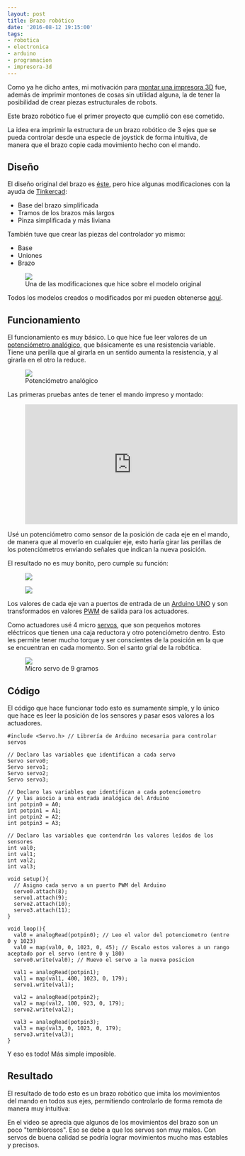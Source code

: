```yaml
---
layout: post
title: Brazo robótico
date: '2016-08-12 19:15:00'
tags:
- robotica
- electronica
- arduino
- programacion
- impresora-3d
---
```


Como ya he dicho antes, mi motivación para [montar una impresora 3D](https://matto.io/armando-una-impresora-3d-parte-1/) fue, además de imprimir montones de cosas sin utilidad alguna, la de tener la posibilidad de crear piezas estructurales de robots.

Este brazo robótico fue el primer proyecto que cumplió con ese cometido.

La idea era imprimir la estructura de un brazo robótico de 3 ejes que se pueda controlar desde una especie de joystick de forma intuitiva, de manera que el brazo copie cada movimiento hecho con el mando.

## Diseño

El diseño original del brazo es [éste](http://www.thingiverse.com/thing:34829/#files), pero hice algunas modificaciones con la ayuda de [Tinkercad](https://www.tinkercad.com/):

- Base del brazo simplificada
- Tramos de los brazos más largos
- Pinza simplificada y más liviana

También tuve que crear las piezas del controlador yo mismo:

- Base
- Uniones
- Brazo
<figure class="kg-image-card"><img src="/content/images/2018/08/brazo.png" class="kg-image"><figcaption>Una de las modificaciones que hice sobre el modelo original</figcaption></figure>

Todos los modelos creados o modificados por mi pueden obtenerse [aquí](https://www.tinkercad.com/users/hlAtf6r4quE-mattogodoy).

## Funcionamiento

El funcionamiento es muy básico. Lo que hice fue leer valores de un [potenciómetro analógico](https://es.wikipedia.org/wiki/Potenci%C3%B3metro), que básicamente es una resistencia variable. Tiene una perilla que al girarla en un sentido aumenta la resistencia, y al girarla en el otro la reduce.

<figure class="kg-image-card"><img src="/content/images/2018/08/potenciometro.jpg" class="kg-image"><figcaption>Potenciómetro analógico</figcaption></figure>

Las primeras pruebas antes de tener el mando impreso y montado:

<figure class="kg-embed-card"><iframe width="480" height="270" src="https://www.youtube.com/embed/9pPOXnLJ74U?feature=oembed" frameborder="0" allow="autoplay; encrypted-media" allowfullscreen></iframe></figure>

Usé un potenciómetro como sensor de la posición de cada eje en el mando, de manera que al moverlo en cualquier eje, esto haría girar las perillas de los potenciómetros enviando señales que indican la nueva posición.

El resultado no es muy bonito, pero cumple su función:

<figure class="kg-image-card"><img src="/content/images/2018/08/brazo2-1.jpg" class="kg-image"></figure><figure class="kg-image-card"><img src="/content/images/2018/08/brazo3.jpg" class="kg-image"></figure>

Los valores de cada eje van a puertos de entrada de un [Arduino UNO](https://www.arduino.cc/en/Main/ArduinoBoardUno) y son transformados en valores [PWM](https://es.wikipedia.org/wiki/Modulaci%C3%B3n_por_ancho_de_pulsos) de salida para los actuadores.

Como actuadores usé 4 micro [servos](https://es.wikipedia.org/wiki/Servomotor_de_modelismo), que son pequeños motores eléctricos que tienen una caja reductora y otro potenciómetro dentro. Esto les permite tener mucho torque y ser conscientes de la posición en la que se encuentran en cada momento. Son el santo grial de la robótica.

<figure class="kg-image-card"><img src="/content/images/2018/08/servo2.jpg" class="kg-image"><figcaption>Micro servo de 9 gramos</figcaption></figure>

## Código

El código que hace funcionar todo esto es sumamente simple, y lo único que hace es leer la posición de los sensores y pasar esos valores a los actuadores.

    #include <Servo.h> // Librería de Arduino necesaria para controlar servos
    
    // Declaro las variables que identifican a cada servo
    Servo servo0;
    Servo servo1;
    Servo servo2;
    Servo servo3;
    
    // Declaro las variables que identifican a cada potenciometro
    // y las asocio a una entrada analógica del Arduino
    int potpin0 = A0;
    int potpin1 = A1;
    int potpin2 = A2;
    int potpin3 = A3;
    
    // Declaro las variables que contendrán los valores leídos de los sensores
    int val0;
    int val1;
    int val2;
    int val3;
     
    void setup(){ 
      // Asigno cada servo a un puerto PWM del Arduino
      servo0.attach(8);
      servo1.attach(9);
      servo2.attach(10);
      servo3.attach(11);
    } 
     
    void loop(){ 
      val0 = analogRead(potpin0); // Leo el valor del potenciometro (entre 0 y 1023) 
      val0 = map(val0, 0, 1023, 0, 45); // Escalo estos valores a un rango aceptado por el servo (entre 0 y 180) 
      servo0.write(val0); // Muevo el servo a la nueva posicion
      
      val1 = analogRead(potpin1);           
      val1 = map(val1, 400, 1023, 0, 179);     
      servo1.write(val1);
      
      val2 = analogRead(potpin2);           
      val2 = map(val2, 100, 923, 0, 179);   
      servo2.write(val2);
      
      val3 = analogRead(potpin3);
      val3 = map(val3, 0, 1023, 0, 179);   
      servo3.write(val3);
    } 

Y eso es todo! Más simple imposible.

## Resultado

El resultado de todo esto es un brazo robótico que imita los movimientos del mando en todos sus ejes, permitiendo controlarlo de forma remota de manera muy intuitiva:

En el video se aprecia que algunos de los movimientos del brazo son un poco "temblorosos". Eso se debe a que los servos son muy malos. Con servos de buena calidad se podría lograr movimientos mucho mas estables y precisos.

